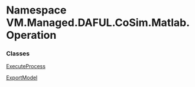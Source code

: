 # Namespace VM.Managed.DAFUL.CoSim.Matlab.Operation

### Classes

 [ExecuteProcess](VM.Managed.DAFUL.CoSim.Matlab.Operation.ExecuteProcess.md)

 [ExportModel](VM.Managed.DAFUL.CoSim.Matlab.Operation.ExportModel.md)


